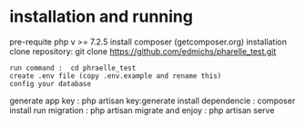 # installation and running
 pre-requite
 php v >= 7.2.5 
 install composer (getcomposer.org)
	installation
 clone repository: git clone https://github.com/edmichs/pharelle_test.git

	run command :  cd phraelle_test
	create .env file (copy .env.example and rename this)
	config your database
 generate app key : php artisan key:generate
	install dependencie : composer install
	run migration : php artisan migrate
	and enjoy : php artisan serve
 

